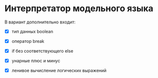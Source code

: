 # Интерпретатор модельного языка

В вариант дополнительно входит: 
- [x] тип данных boolean
- [x] оператор break
- [x] if без соответствующего else
- [x] унарные плюс и минус
- [x] ленивое вычисление логических выражений
 